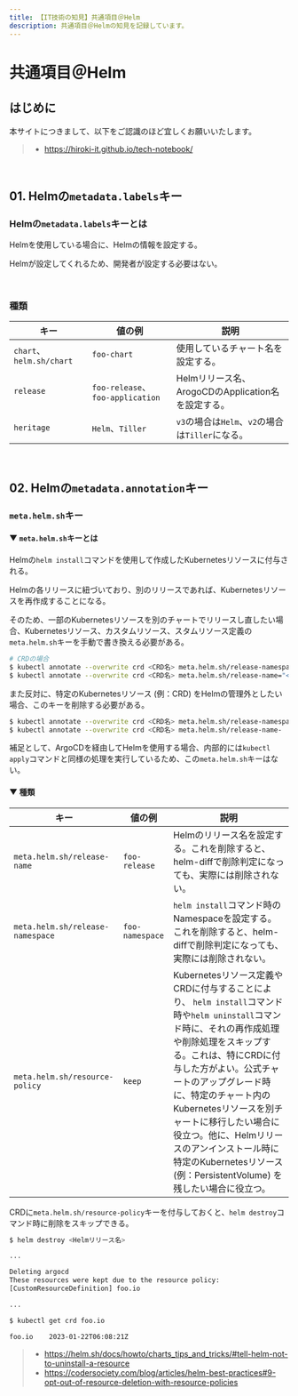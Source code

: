 ```yaml
---
title: 【IT技術の知見】共通項目＠Helm
description: 共通項目＠Helmの知見を記録しています。
---
```


# 共通項目＠Helm

## はじめに

本サイトにつきまして、以下をご認識のほど宜しくお願いいたします。

> - https://hiroki-it.github.io/tech-notebook/

<br>

## 01. Helmの`metadata.labels`キー

### Helmの`metadata.labels`キーとは

Helmを使用している場合に、Helmの情報を設定する。

Helmが設定してくれるため、開発者が設定する必要はない。

<br>

### 種類

| キー                     | 値の例                           | 説明                                               |
| ------------------------ | -------------------------------- | -------------------------------------------------- |
| `chart`、`helm.sh/chart` | `foo-chart`                      | 使用しているチャート名を設定する。                 |
| `release`                | `foo-release`、`foo-application` | Helmリリース名、ArogoCDのApplication名を設定する。 |
| `heritage`               | `Helm`、`Tiller`                 | `v3`の場合は`Helm`、`v2`の場合は`Tiller`になる。   |

<br>

## 02. Helmの`metadata.annotation`キー

### `meta.helm.sh`キー

#### ▼ `meta.helm.sh`キーとは

Helmの`helm install`コマンドを使用して作成したKubernetesリソースに付与される。

Helmの各リリースに紐づいており、別のリリースであれば、Kubernetesリソースを再作成することになる。

そのため、一部のKubernetesリソースを別のチャートでリリースし直したい場合、Kubernetesリソース、カスタムリソース、スタムリソース定義の`meta.helm.sh`キーを手動で書き換える必要がある。

```bash
# CRDの場合
$ kubectl annotate --overwrite crd <CRD名> meta.helm.sh/release-namespace="<新しいNamespace>"
$ kubectl annotate --overwrite crd <CRD名> meta.helm.sh/release-name="<新しいリリース名>"
```

また反対に、特定のKubernetesリソース (例：CRD) をHelmの管理外としたい場合、このキーを削除する必要がある。

```bash
$ kubectl annotate --overwrite crd <CRD名> meta.helm.sh/release-namespace-
$ kubectl annotate --overwrite crd <CRD名> meta.helm.sh/release-name-
```

補足として、ArgoCDを経由してHelmを使用する場合、内部的には`kubectl apply`コマンドと同様の処理を実行しているため、この`meta.helm.sh`キーはない。

#### ▼ 種類

| キー                             | 値の例          | 説明                                                                                                                                                                                                                                                                                                                                                                                                                |
| -------------------------------- | --------------- | ------------------------------------------------------------------------------------------------------------------------------------------------------------------------------------------------------------------------------------------------------------------------------------------------------------------------------------------------------------------------------------------------------------------- |
| `meta.helm.sh/release-name`      | `foo-release`   | Helmのリリース名を設定する。これを削除すると、helm-diffで削除判定になっても、実際には削除されない。                                                                                                                                                                                                                                                                                                                 |
| `meta.helm.sh/release-namespace` | `foo-namespace` | `helm install`コマンド時のNamespaceを設定する。これを削除すると、helm-diffで削除判定になっても、実際には削除されない。                                                                                                                                                                                                                                                                                              |
| `meta.helm.sh/resource-policy`   | `keep`          | Kubernetesリソース定義やCRDに付与することにより、 `helm install`コマンド時や`helm uninstall`コマンド時に、それの再作成処理や削除処理をスキップする。これは、特にCRDに付与した方がよい。公式チャートのアップグレード時に、特定のチャート内のKubernetesリソースを別チャートに移行したい場合に役立つ。他に、Helmリリースのアンインストール時に特定のKubernetesリソース (例：PersistentVolume) を残したい場合に役立つ。 |

CRDに`meta.helm.sh/resource-policy`キーを付与しておくと、`helm destroy`コマンド時に削除をスキップできる。

```bash
$ helm destroy <Helmリリース名>

...

Deleting argocd
These resources were kept due to the resource policy:
[CustomResourceDefinition] foo.io

...

$ kubectl get crd foo.io

foo.io    2023-01-22T06:08:21Z
```

> - https://helm.sh/docs/howto/charts_tips_and_tricks/#tell-helm-not-to-uninstall-a-resource
> - https://codersociety.com/blog/articles/helm-best-practices#9-opt-out-of-resource-deletion-with-resource-policies

<br>

